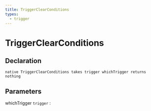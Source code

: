 ```yaml
---
title: TriggerClearConditions
types:
  - trigger
---
```


# TriggerClearConditions

## Declaration

```jass
native TriggerClearConditions takes trigger whichTrigger returns nothing
```

## Parameters
whichTrigger `trigger`
: 
